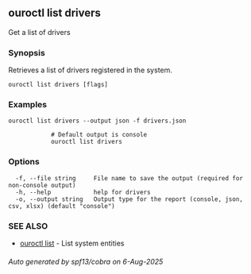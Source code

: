 ## ouroctl list drivers

Get a list of drivers

### Synopsis

Retrieves a list of drivers registered in the system.

```
ouroctl list drivers [flags]
```

### Examples

```
ouroctl list drivers --output json -f drivers.json

			# Default output is console
			ouroctl list drivers
```

### Options

```
  -f, --file string     File name to save the output (required for non-console output)
  -h, --help            help for drivers
  -o, --output string   Output type for the report (console, json, csv, xlsx) (default "console")
```

### SEE ALSO

* [ouroctl list](ouroctl_list.md)	 - List system entities

###### Auto generated by spf13/cobra on 6-Aug-2025
